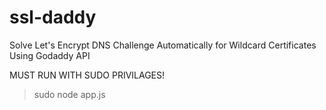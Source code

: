 # ssl-daddy
Solve Let's Encrypt DNS Challenge Automatically for Wildcard Certificates Using Godaddy API


MUST RUN WITH SUDO PRIVILAGES!

> sudo node app.js
